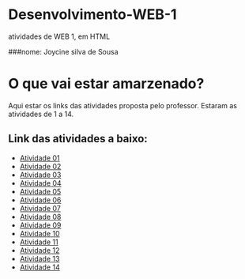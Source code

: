 # Desenvolvimento-WEB-1
atividades de WEB 1, em HTML

###nome:
Joycine silva de Sousa

# O que vai estar amarzenado?
Aqui estar os links das atividades proposta pelo professor. Estaram as atividades de 1 a 14.

## Link das atividades a baixo:
- [Atividade 01](https://joycianesousa.github.io/atividade1/)
- [Atividade 02](https://joycianesousa.github.io/atividade2/)
- [Atividade 03](https://joycianesousa.github.io/Atividade3/)
- [Atividade 04](https://joycianesousa.github.io/Atividade-04/)
- [Atividade 05](https://joycianesousa.github.io/Atividade-05/)
- [Atividade 06](https://joycianesousa.github.io/Atividade06/)
- [Atividade 07](https://joycianesousa.github.io/Atividade07/)
- [Atividade 08](https://joycianesousa.github.io/Atividade08/)
- [Atividade 09](https://joycianesousa.github.io/Atividade09/)
- [Atividade 10](https://joycianesousa.github.io/Atividade10/)
- [Atividade 11](https://joycianesousa.github.io/Atividade11/)
- [Atividade 12](https://joycianesousa.github.io/Atividade-12/)
- [Atividade 13](https://joycianesousa.github.io/Atividade-13/)
- [Atividade 14](https://joycianesousa.github.io/Atividade-14/)
